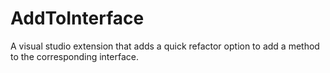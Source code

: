 AddToInterface
==============
A visual studio extension that adds a quick refactor option to add a method to the corresponding interface.
